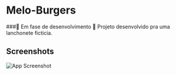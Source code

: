 # Melo-Burgers
###🚧 Em fase de desenvolvimento 🚧 Projeto desenvolvido pra uma lanchonete ficticia.

## Screenshots

![App Screenshot](https://i.imgur.com/e2tM6HF.png?w=12)

